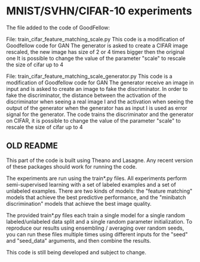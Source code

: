 # MNIST/SVHN/CIFAR-10 experiments


The file added to the code of GoodFellow:

File: train_cifar_feature_matching_scale.py
This code is a modification of Goodfellow code for GAN
The generator is asked to create a CIFAR image rescaled, the new image has size of 2 or 4 times bigger then the original one 
It is possible to change the value of the parameter "scale" to rescale the size of cifar up to 4


File: train_cifar_feature_matching_scale_generator.py
This code is a modification of Goodfellow code for GAN
The generator receive an image in input and is asked to create an image to fake the discriminator. In order to fake the discriminator, the distance between the activation of the discriminator when seeing a real image I and the activation when seeing the output of the generator when the generator has as input I is used as error signal for the generator.
The code trains the discriminator and the generator on CIFAR, it is possible to change the value of the parameter "scale" to rescale the size of cifar up to 4

## OLD README
This part of the code is built using Theano and Lasagne. Any recent version of these packages should work for running the code.

The experiments are run using the train*.py files. All experiments perform semi-supervised learning with a set of labeled examples and a set of unlabeled examples. There are two kinds of models: the "feature matching" models that achieve the best predictive performance, and the "minibatch discrimination" models that achieve the best image quality.

The provided train*.py files each train a single model for a single random labeled/unlabeled data split and a single random parameter initialization. To reproduce our results using ensembling / averaging over random seeds, you can run these files multiple times using different inputs for the "seed" and "seed_data" arguments, and then combine the results.

This code is still being developed and subject to change.


